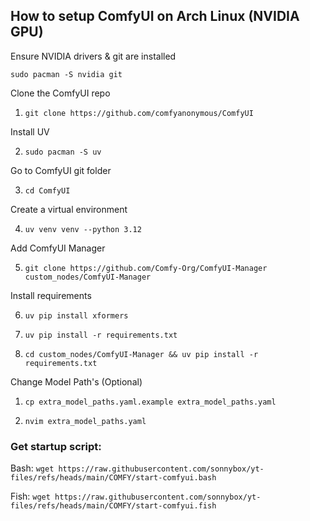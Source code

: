 ## How to setup ComfyUI on Arch Linux (NVIDIA GPU)

Ensure NVIDIA drivers & git are installed

`sudo pacman -S nvidia git`

Clone the ComfyUI repo

1. `git clone https://github.com/comfyanonymous/ComfyUI`

Install UV

2. `sudo pacman -S uv`

Go to ComfyUI git folder

3. `cd ComfyUI`

Create a virtual environment

4. `uv venv venv --python 3.12`

Add ComfyUI Manager

5. `git clone https://github.com/Comfy-Org/ComfyUI-Manager custom_nodes/ComfyUI-Manager`

Install requirements

6. `uv pip install xformers`

7. `uv pip install -r requirements.txt`

8. `cd custom_nodes/ComfyUI-Manager && uv pip install -r requirements.txt`

Change Model Path's (Optional)

1. `cp extra_model_paths.yaml.example extra_model_paths.yaml`

2. `nvim extra_model_paths.yaml`

### Get startup script:

Bash: `wget https://raw.githubusercontent.com/sonnybox/yt-files/refs/heads/main/COMFY/start-comfyui.bash`

Fish: `wget https://raw.githubusercontent.com/sonnybox/yt-files/refs/heads/main/COMFY/start-comfyui.fish`
